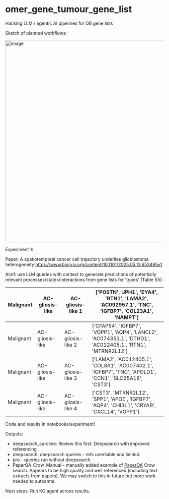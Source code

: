 # omer_gene_tumour_gene_list
Hacking LLM / agentic AI pipelines for OB gene lists

Sketch of planned workflows:

<img width="1134" height="641" alt="image" src="https://github.com/user-attachments/assets/7878bf70-e508-4833-a241-ea055fd9db72" />


Experiment 1:

Paper: A spatiotemporal cancer cell trajectory underlies glioblastoma heterogeneity https://www.biorxiv.org/content/10.1101/2025.05.13.653495v1 

Aim1: use LLM queries with context to generate predictions of potentially relevant processes/states/interactions from gene lists for 'types' (Table S5):

Malignant | AC-gliosis-like | AC-gliosis-like 1 | ['POSTN',   'JPH1', 'EYA4', 'RTN1', 'LAMA2', 'AC092957.1', 'TNC', 'IGFBP7', 'COL23A1',   'NAMPT']
-- | -- | -- | --
Malignant | AC-gliosis-like | AC-gliosis-like 2 | ['CFAP54', 'IGFBP7',   'VOPP1', 'AQP4', 'LANCL2', 'AC074351.1', 'DTHD1', 'AC012405.1', 'RTN1',   'MTRNR2L12']
Malignant | AC-gliosis-like | AC-gliosis-like 3 | ['LAMA2', 'AC012405.1',   'COL8A1', 'AC007402.1', 'IGFBP7', 'TNC', 'APOLD1', 'CCN1', 'SLC25A18',   'CST3']
Malignant | AC-gliosis-like | AC-gliosis-like 4 | ['CST3', 'MTRNR2L12',   'SPP1', 'APOE', 'IGFBP7', 'AQP4', 'CHI3L1', 'CRYAB', 'CXCL14', 'VOPP1']

Code and results in notebooks/experiment1

Outputs:
  
 - deepsearch_caroline: Review this first.  Deepsearch with improved referencing
 - deepsearch: deepsearch queries - refs unerliable and limited.
 -  pro - queries run without deepsearch.
 -  PaperQA_Crow_Manual - manually added example of [PaperQA](https://platform.futurehouse.org/) Crow search.  Appears to be high quality and well referenced (including text extracts from papers). We may switch to this in future but more work needed to autoamte.

Next steps: Run KG agent across results.

